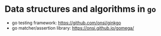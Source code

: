 # Data structures and algorithms in `go`

- go testing framework: https://github.com/onsi/ginkgo
- go matcher/assertion library: https://onsi.github.io/gomega/